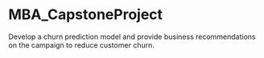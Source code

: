 # MBA_CapstoneProject
Develop a churn prediction model and provide business recommendations on the campaign to reduce customer churn.
